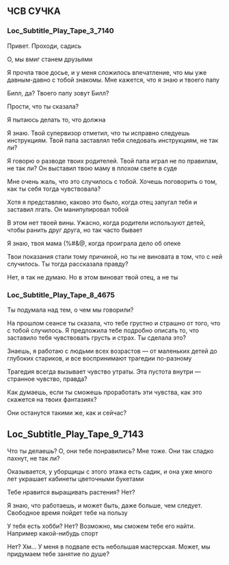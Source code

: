 ## ЧСВ СУЧКА 
### Loc_Subtitle_Play_Tape_3_7140
Привет. Проходи, садись

О, мы вмиг станем друзьями

Я прочла твое досье, и у меня сложилось впечатление, что мы уже давным-давно с тобой знакомы. Мне кажется, что я знаю и твоего папу

Билл, да? Твоего папу зовут Билл?

Прости, что ты сказала?

Я пытаюсь делать то, что должна

Я знаю. Твой супервизор отметил, что ты исправно следуешь инструкциям. Твой папа заставлял тебя следовать инструкциям, не так ли?

Я говорю о разводе твоих родителей. Твой папа играл не по правилам, не так ли? Он выставил твою маму в плохом свете в суде

Мне очень жаль, что это случилось с тобой. Хочешь поговорить о том, как ты себя тогда чувствовала?

Хотя я представляю, каково это было, когда отец запугал тебя и заставил лгать. Он манипулировал тобой

В этом нет твоей вины. Ужасно, когда родители используют детей, чтобы ранить друг друга, но так часто бывает

Я знаю, твоя мама $($%#&@, когда проиграла дело об опеке

Твои показания стали тому причиной, но ты не виновата в том, что с ней случилось. Ты тогда рассказала правду?

Нет, я так не думаю. Но в этом виноват твой отец, а не ты

### Loc_Subtitle_Play_Tape_8_4675
Ты подумала над тем, о чем мы говорили?

На прошлом сеансе ты сказала, что тебе грустно и страшно от того, что с тобой случилось. Я предложила тебе подробно описать то, что заставило тебя чувствовать грусть и страх. Ты сделала это?

Знаешь, я работаю с людьми всех возрастов — от маленьких детей до глубоких стариков, и все воспринимают трагедии по-разному

Трагедия всегда вызывает чувство утраты. Эта пустота внутри — странное чувство, правда?

Как думаешь, если ты сможешь проработать эти чувства, как это скажется на твоих фантазиях?

Они останутся такими же, как и сейчас?

## Loc_Subtitle_Play_Tape_9_7143
Что ты делаешь? О, они тебе понравились? Мне тоже. Они так сладко пахнут, не так ли?

Оказывается, у уборщицы с этого этажа есть садик, и она уже много лет украшает кабинеты цветочными букетами

Тебе нравится выращивать растения? Нет?

Я знаю, что работаешь, и может быть, даже больше, чем следует. Свободное время пойдет тебе на пользу

У тебя есть хобби? Нет? Возможно, мы сможем тебе его найти. Например какой-нибудь спорт

Нет? Хм... У меня в подвале есть небольшая мастерская. Может, мы придумаем тебе занятие по душе?
